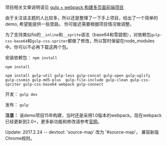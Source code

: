 项目相关文章说明请见 [gulp + webpack 构建多页面前端项目][1]

由于关注该主题的人比较多，所以还是整理了一下手上项目，给出了一个简单的demo, 希望能提供一些思路。
你可能还需要根据项目情况做调整。

为了支持类似fis的`__inline`和`__sprite`语法（base64和雪碧图），对依赖包`gulp-css-base64`和`gulp-css-spriter`都做了修改，所以暂时保留在node_modules中。你可以不必再下载这两个包。

安装依赖包：
`npm install`

```
npm install
```

```
npm install gulp-util gulp-less gulp-concat gulp-open gulp-uglify gulp-cssmin gulp-md5-plus  gulp-file-include gulp-clean gulp-css-spriter gulp-css-base64 webpack gulp-connect
```

开发：
`gulp dev`

发布：
`gulp`




**注意：**
该demo项目15年构建，当时还是采用1.0版本的webpack。现在webpack已经更新到2.0+，更多新功能和修改请参考[官网](https://webpack.js.org/)。

Update:
2017.2.24 -- devtool: 'source-map' 改为 '#source-map'， 兼容新版Chrome规则。

[1]: https://github.com/fwon/blog/issues/17
